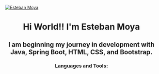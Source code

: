 <a href="https://www.linkedin.com/in/esteban-moya-mena/" target="_blank"> <img src="https://fiverr-res.cloudinary.com/images/t_main1,q_auto,f_auto,q_auto,f_auto/gigs/330381103/original/114f73b6b65baeb8e3aa3ef7b7c0d2563a103530/develop-a-fullstack-java-springboot-mysql-website.png" alt="Esteban Moya"/> </a>

<h1 align="center">Hi World!! I'm Esteban Moya</h1>
<h2 align="center">I am beginning my journey in development with Java, Spring Boot, HTML, CSS, and Bootstrap.</h2>
<h3 align="center">Languages and Tools:</h3>

